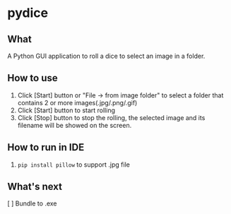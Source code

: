 # pydice

## What
A Python GUI application to roll a dice to select an image in a folder.

## How to use

1. Click [Start] button or "File -> from image folder" to select a folder that contains 2 or more images(.jpg/.png/.gif)
2. Click [Start] button to start rolling
3. Click [Stop] button to stop the rolling, the selected image and its filename will be showed on the screen.

## How to run in IDE

1. `pip install pillow` to support .jpg file

## What's next
[ ] Bundle to .exe
